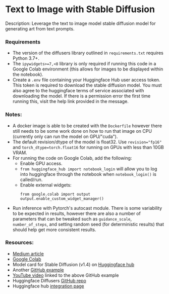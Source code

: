 # Text to Image with Stable Diffusion

Description: Leverage the text to image model stable diffusion model for generating art from text prompts.


### Requirements

 - The version of the diffusers library outlined in `requirements.txt` requires Python 3.7+.
 - The `ipywidgets>=7,<8` library is only required if running this code in a Google Colab environment (this allows for images to be displayed within the notebook).
 - Create a `.env` file containing your Huggingface Hub user access token. This token is required to download the stable diffusion model. You must also agree to the huggingface terms of service associated with downloading the model. If there is a permission error the first time running this, visit the help link provided in the message.

### Notes:

 - A docker image is able to be created with the `Dockerfile` however there still needs to be some work done on how to run that image on CPU (currently only can run the model on GPU/"cuda").
 - The default revision/dtype of the model is float32. Use `revision="fp16"` and `torch_dtype=torch.float16` for running on GPUs with less than 10GB VRAM.
 - For running the code on Google Colab, add the following:
 	- Enable GPU access.
 	- `from huggingface_hub import notebook_login` will allow you to log into huggingface through the notebook when `notebook_login()`  is called/run.
 	- Enable external widgets:
 		```
 		from google.colab import output
 		output.enable_custom_widget_manager()
 		```
 - Run inference with Pytorch's autocast module. There is some variability to be expected in results, however there are also a number of parameters that can be tweaked such as `guidance_scale`, `number_of_steps`, and setting random seed (for deterministic results) that should help get more consistent results.


### Resources:

 - [Medium article](https://towardsdatascience.com/how-to-generate-images-from-text-with-stable-diffusion-models-ea9d1cb92f9b)
 - [Google Colab](https://colab.research.google.com/github/huggingface/notebooks/blob/main/diffusers/stable_diffusion.ipynb)
 - Model card for Stable Diffusion (v1.4) on [Huggingface hub](https://huggingface.co/CompVis/stable-diffusion-v1-4)
 - Another [GitHub example](https://github.com/nicknochnack/StableDiffusionApp) 
 - [YouTube video](https://www.youtube.com/watch?v=7xc0Fs3fpCg) linked to the above GitHub example
 - Huggingface Diffusers [GitHub repo](https://github.com/huggingface/diffusers/tree/main/src/diffusers/pipelines)
 - Huggingface hub [integration page](https://huggingface.co/docs/hub/models-adding-libraries)